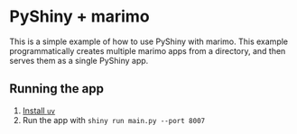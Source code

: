 # PyShiny + marimo

This is a simple example of how to use PyShiny with marimo. This example programmatically creates multiple marimo apps from a directory, and then serves them as a single PyShiny app.

## Running the app
 
1. [Install `uv`](https://github.com/astral-sh/uv/?tab=readme-ov-file#installation)
2. Run the app with `shiny run main.py --port 8007`
